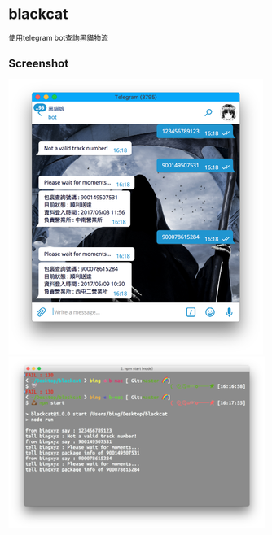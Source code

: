 # blackcat

使用telegram bot查詢黑貓物流

## Screenshot

<img src="img/tg.png" width="500px">
<img src="img/terminal.png" width="600px">
